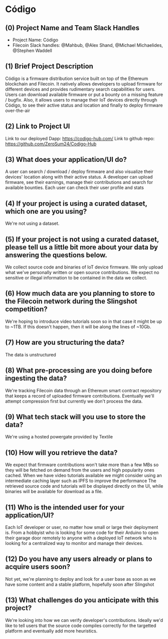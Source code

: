 # Código

## (0) Project Name and Team Slack Handles

- Project Name: Código
- Filecoin Slack handles: @Mahbub, @Alex Shand, @Michael Michaelides, @Stephen Waddell

## (1) Brief Project Description

Código is a firmware distribution service built on top of the Ethereum blockchain and Filecoin. It natively allows developers to upload firmware for different devices and provides rudimentary search capabilities for users. Users can download available firmware or put a bounty on a missing feature / bugfix. Also, it allows users to manage their IoT devices directly through Código, to see their active status and location and finally to deploy firmware over-the-air

## (2) Link to Project UI

Link to our deployed Dapp: https://codigo-hub.com/
Link to github repo: https://github.com/ZeroSum24/Codigo-Hub

## (3) What does your application/UI do?

A user can search / download / deploy firmware and also visualize their devices' location along with their active status. A developer can upload firmware, see their earnings, manage their contributions and search for available bounties. Each user can check their user profile and stats

## (4) If your project is using a curated dataset, which one are you using?

We're not using a dataset.

## (5) If your project is not using a curated dataset, please tell us a little bit more about your data by answering the questions below.

We collect source code and binaries of IoT device firmware. We only upload what we've personally written or open source contributions. We expect no sensitive or illegal information to be contained in the data we collect.

## (6) How much data are you planning to store to the Filecoin network during the Slingshot competition?

We're hoping to introduce video tutorials soon so in that case it might be up to ~1TB. If this doesn't happen, then it will be along the lines of ~10Gb.

## (7) How are you structuring the data?

The data is unstructured

## (8) What pre-processing are you doing before ingesting the data?

We're tracking Filecoin data through an Ethereum smart contract repository that keeps a record of uploaded firmware contributions. Eventually we'll attempt compression first but currently we don't process the data. 

## (9)  What tech stack will you use to store the data?

We're using a hosted powergate provided by Textile

## (10) How will you retrieve the data?

We expect that firmware contributions won't take more than a few MBs so they will be fetched on demand from the users and high popularity ones cached.
When we have video tutorials available we might consider using an intermediate caching layer such as IPFS to improve the performance
The retrieved source code and tutorials will be displayed directly on the UI, while binaries will be available for download as a file.

## (11) Who is the intended user for your application/UI?

Each IoT developer or user, no matter how small or large their deployment is. From a hobbyist who is looking for some code for their Arduino to open their garage door remotely to anyone with a deployed IoT network who is looking for a centralized way to monitor and manage their devices.

## (12) Do you have any users already or plans to acquire users soon?

Not yet, we're planning to deploy and look for a user base as soon as we have some content and a stable platform, hopefully soon after Slingshot

## (13) What challenges do you anticipate with this project?

We're looking into how we can verify developer's contributions. Ideally we'd like to tell users that the source code compiles correctly for the targetted platform and eventually add more heuristics.
